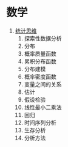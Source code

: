 # 数学
1. [统计思维][1]
    1. 探索性数据分析
    1. 分布
    1. 概率质量函数
    1. 累积分布函数
    1. 分布建模
    1. 概率密度函数
    1. 变量之间的关系
    1. 估计
    1. 假设检验
    1. 线性最小二乘法
    1. 回归
    1. 时间序列分析
    1. 生存分析
    1. 分析方法


[1]: thinkstats
